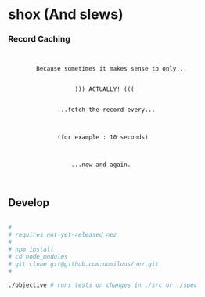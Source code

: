 shox (And slews)
================

### Record Caching


```


        Because sometimes it makes sense to only...


                   ))) ACTUALLY! (((
        

              ...fetch the record every... 



              (for example : 10 seconds) 



                  ...now and again.



```

Develop
-------


```bash

#
# requires not-yet-released nez 
# 
# npm install 
# cd node_modules
# git clone git@github.com:nomilous/nez.git
#

./objective # runs tests on changes in ./src or ./spec

```
